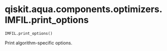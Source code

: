 # qiskit.aqua.components.optimizers.IMFIL.print\_options

`IMFIL.print_options()`

Print algorithm-specific options.

